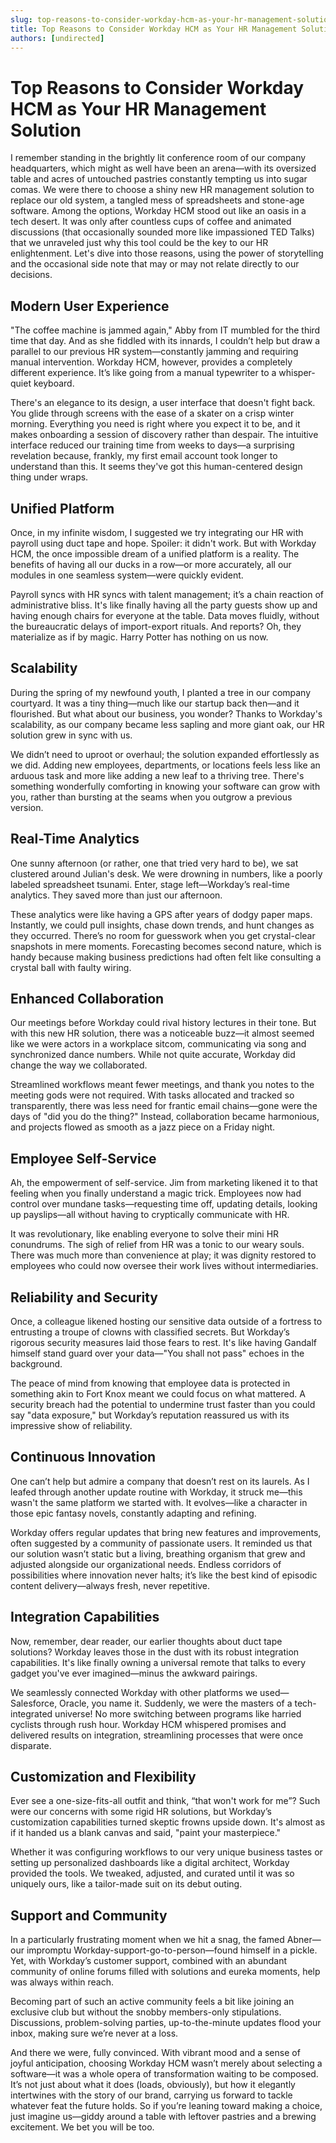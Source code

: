 ```yaml
---
slug: top-reasons-to-consider-workday-hcm-as-your-hr-management-solution
title: Top Reasons to Consider Workday HCM as Your HR Management Solution
authors: [undirected]
---
```



# Top Reasons to Consider Workday HCM as Your HR Management Solution

I remember standing in the brightly lit conference room of our company headquarters, which might as well have been an arena—with its oversized table and acres of untouched pastries constantly tempting us into sugar comas. We were there to choose a shiny new HR management solution to replace our old system, a tangled mess of spreadsheets and stone-age software. Among the options, Workday HCM stood out like an oasis in a tech desert. It was only after countless cups of coffee and animated discussions (that occasionally sounded more like impassioned TED Talks) that we unraveled just why this tool could be the key to our HR enlightenment. Let's dive into those reasons, using the power of storytelling and the occasional side note that may or may not relate directly to our decisions. 

## Modern User Experience

"The coffee machine is jammed again," Abby from IT mumbled for the third time that day. And as she fiddled with its innards, I couldn’t help but draw a parallel to our previous HR system—constantly jamming and requiring manual intervention. Workday HCM, however, provides a completely different experience. It’s like going from a manual typewriter to a whisper-quiet keyboard.

There's an elegance to its design, a user interface that doesn't fight back. You glide through screens with the ease of a skater on a crisp winter morning. Everything you need is right where you expect it to be, and it makes onboarding a session of discovery rather than despair. The intuitive interface reduced our training time from weeks to days—a surprising revelation because, frankly, my first email account took longer to understand than this. It seems they've got this human-centered design thing under wraps.

## Unified Platform

Once, in my infinite wisdom, I suggested we try integrating our HR with payroll using duct tape and hope. Spoiler: it didn't work. But with Workday HCM, the once impossible dream of a unified platform is a reality. The benefits of having all our ducks in a row—or more accurately, all our modules in one seamless system—were quickly evident.

Payroll syncs with HR syncs with talent management; it’s a chain reaction of administrative bliss. It's like finally having all the party guests show up and having enough chairs for everyone at the table. Data moves fluidly, without the bureaucratic delays of import-export rituals. And reports? Oh, they materialize as if by magic. Harry Potter has nothing on us now.

## Scalability

During the spring of my newfound youth, I planted a tree in our company courtyard. It was a tiny thing—much like our startup back then—and it flourished. But what about our business, you wonder? Thanks to Workday's scalability, as our company became less sapling and more giant oak, our HR solution grew in sync with us.

We didn’t need to uproot or overhaul; the solution expanded effortlessly as we did. Adding new employees, departments, or locations feels less like an arduous task and more like adding a new leaf to a thriving tree. There's something wonderfully comforting in knowing your software can grow with you, rather than bursting at the seams when you outgrow a previous version.

## Real-Time Analytics

One sunny afternoon (or rather, one that tried very hard to be), we sat clustered around Julian's desk. We were drowning in numbers, like a poorly labeled spreadsheet tsunami. Enter, stage left—Workday’s real-time analytics. They saved more than just our afternoon.

These analytics were like having a GPS after years of dodgy paper maps. Instantly, we could pull insights, chase down trends, and hunt changes as they occurred. There’s no room for guesswork when you get crystal-clear snapshots in mere moments. Forecasting becomes second nature, which is handy because making business predictions had often felt like consulting a crystal ball with faulty wiring.

## Enhanced Collaboration

Our meetings before Workday could rival history lectures in their tone. But with this new HR solution, there was a noticeable buzz—it almost seemed like we were actors in a workplace sitcom, communicating via song and synchronized dance numbers. While not quite accurate, Workday did change the way we collaborated.

Streamlined workflows meant fewer meetings, and thank you notes to the meeting gods were not required. With tasks allocated and tracked so transparently, there was less need for frantic email chains—gone were the days of "did you do the thing?" Instead, collaboration became harmonious, and projects flowed as smooth as a jazz piece on a Friday night.

## Employee Self-Service

Ah, the empowerment of self-service. Jim from marketing likened it to that feeling when you finally understand a magic trick. Employees now had control over mundane tasks—requesting time off, updating details, looking up payslips—all without having to cryptically communicate with HR.

It was revolutionary, like enabling everyone to solve their mini HR conundrums. The sigh of relief from HR was a tonic to our weary souls. There was much more than convenience at play; it was dignity restored to employees who could now oversee their work lives without intermediaries.

## Reliability and Security

Once, a colleague likened hosting our sensitive data outside of a fortress to entrusting a troupe of clowns with classified secrets. But Workday’s rigorous security measures laid those fears to rest. It's like having Gandalf himself stand guard over your data—"You shall not pass" echoes in the background.

The peace of mind from knowing that employee data is protected in something akin to Fort Knox meant we could focus on what mattered. A security breach had the potential to undermine trust faster than you could say "data exposure," but Workday’s reputation reassured us with its impressive show of reliability.

## Continuous Innovation

One can’t help but admire a company that doesn’t rest on its laurels. As I leafed through another update routine with Workday, it struck me—this wasn't the same platform we started with. It evolves—like a character in those epic fantasy novels, constantly adapting and refining.

Workday offers regular updates that bring new features and improvements, often suggested by a community of passionate users. It reminded us that our solution wasn’t static but a living, breathing organism that grew and adjusted alongside our organizational needs. Endless corridors of possibilities where innovation never halts; it’s like the best kind of episodic content delivery—always fresh, never repetitive.

## Integration Capabilities

Now, remember, dear reader, our earlier thoughts about duct tape solutions? Workday leaves those in the dust with its robust integration capabilities. It's like finally owning a universal remote that talks to every gadget you've ever imagined—minus the awkward pairings.

We seamlessly connected Workday with other platforms we used—Salesforce, Oracle, you name it. Suddenly, we were the masters of a tech-integrated universe! No more switching between programs like harried cyclists through rush hour. Workday HCM whispered promises and delivered results on integration, streamlining processes that were once disparate.

## Customization and Flexibility

Ever see a one-size-fits-all outfit and think, “that won't work for me”? Such were our concerns with some rigid HR solutions, but Workday’s customization capabilities turned skeptic frowns upside down. It's almost as if it handed us a blank canvas and said, "paint your masterpiece."

Whether it was configuring workflows to our very unique business tastes or setting up personalized dashboards like a digital architect, Workday provided the tools. We tweaked, adjusted, and curated until it was so uniquely ours, like a tailor-made suit on its debut outing.

## Support and Community

In a particularly frustrating moment when we hit a snag, the famed Abner—our impromptu Workday-support-go-to-person—found himself in a pickle. Yet, with Workday’s customer support, combined with an abundant community of online forums filled with solutions and eureka moments, help was always within reach.

Becoming part of such an active community feels a bit like joining an exclusive club but without the snobby members-only stipulations. Discussions, problem-solving parties, up-to-the-minute updates flood your inbox, making sure we’re never at a loss.

And there we were, fully convinced. With vibrant mood and a sense of joyful anticipation, choosing Workday HCM wasn’t merely about selecting a software—it was a whole opera of transformation waiting to be composed. It’s not just about what it does (loads, obviously), but how it elegantly intertwines with the story of our brand, carrying us forward to tackle whatever feat the future holds. So if you’re leaning toward making a choice, just imagine us—giddy around a table with leftover pastries and a brewing excitement. We bet you will be too.